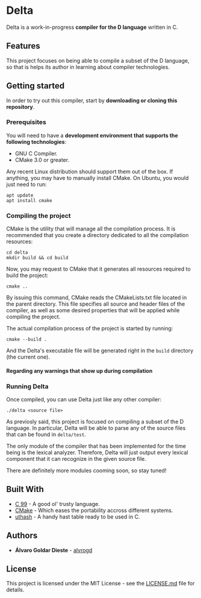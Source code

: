 # Delta

Delta is a work-in-progress **compiler for the D language** written in C.

## Features

This project focuses on being able to compile a subset of the D language, so that is helps its author in learning about compiler technologies.

## Getting started

In order to try out this compiler, start by **downloading or cloning this repository**.

### Prerequisites

You will need to have a **development environment that supports the following technologies**:

* GNU C Compiler.
* CMake 3.0 or greater.

Any recent Linux distribution should support them out of the box. If anything, you may have to manually install CMake. On Ubuntu, you would just need to run:

```
apt update
apt install cmake
```

### Compiling the project

CMake is the utility that will manage all the compilation process. It is recommended that you create a directory dedicated to all the compilation resources:

```
cd delta
mkdir build && cd build
```

Now, you may request to CMake that it generates all resources required to build the project:

```
cmake ..
```

By issuing this command, CMake reads the CMakeLists.txt file located in the parent directory. This file specifies all source and header files of the compiler, as well as some desired properties that will be applied while compiling the project.

The actual compilation process of the project is started by running:

```
cmake --build .
```

And the Delta's executable file will be generated right in the `build` directory (the current one).

#### Regarding any warnings that show up during compilation

### Running Delta

Once compiled, you can use Delta just like any other compiler:

```
./delta <source file>
```

As previosly said, this project is focused on compiling a subset of the D language. In particular, Delta will be able to parse any of the source files that can be found in `delta/test`.

The only module of the compiler that has been implemented for the time being is the lexical analyzer. Therefore, Delta will just output every lexical component that it can recognize in the given source file.

There are definitely more modules cooming soon, so stay tuned!

## Built With

* [C 99]() - A good ol' trusty language.
* [CMake](https://cmake.org/) - Which eases the portability accross different systems.
* [uthash](https://troydhanson.github.io/uthash/) - A handy hast table ready to be used in C.

## Authors

* **Álvaro Goldar Dieste** - [alvrogd](https://github.com/alvrogd)

## License

This project is licensed under the MIT License - see the [LICENSE.md](LICENSE.md) file for details.
